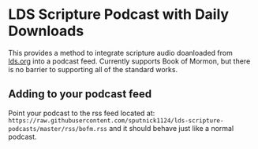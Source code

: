 # LDS Scripture Podcast with Daily Downloads
This provides a method to integrate scripture audio doanloaded from [lds.org](lds.org/scriptures) into a podcast feed. Currently 
supports Book of Mormon, but there is no barrier to supporting all of the standard works.

## Adding to your podcast feed
Point your podcast to the rss feed located at:
`https://raw.githubusercontent.com/sputnick1124/lds-scripture-podcasts/master/rss/bofm.rss`
and it should behave just like a normal podcast.
